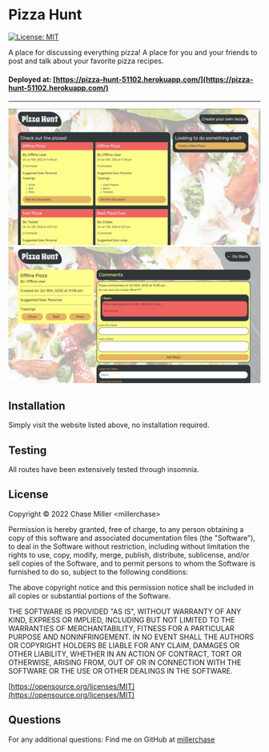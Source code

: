 
# Pizza Hunt


[![License: MIT](https://img.shields.io/badge/License-MIT-yellow.svg)](https://opensource.org/licenses/MIT)

A place for discussing everything pizza! A place for you and your friends to post and talk about your favorite pizza recipes.

#### Deployed at: [https://pizza-hunt-51102.herokuapp.com/](https://pizza-hunt-51102.herokuapp.com/)

___

![Homepage Screenshot](./public/assets/images/screenshot1.png)
![Homepage Screenshot](./public/assets/images/screenshot2.png)


## Installation

Simply visit the website listed above, no installation required.


## Testing

All routes have been extensively tested through insomnia.

## License

Copyright &copy; 2022 Chase Miller &lt;millerchase>
  
  Permission is hereby granted, free of charge, to any person obtaining a copy of this software and associated documentation files (the "Software"), to deal in the Software without restriction, including without limitation the rights to use, copy, modify, merge, publish, distribute, sublicense, and/or sell copies of the Software, and to permit persons to whom the Software is furnished to do so, subject to the following conditions:
  
The above copyright notice and this permission notice shall be included in all copies or substantial portions of the Software.

THE SOFTWARE IS PROVIDED "AS IS", WITHOUT WARRANTY OF ANY KIND, EXPRESS OR IMPLIED, INCLUDING BUT NOT LIMITED TO THE WARRANTIES OF MERCHANTABILITY, FITNESS FOR A PARTICULAR PURPOSE AND NONINFRINGEMENT. IN NO EVENT SHALL THE AUTHORS OR COPYRIGHT HOLDERS BE LIABLE FOR ANY CLAIM, DAMAGES OR OTHER LIABILITY, WHETHER IN AN ACTION OF CONTRACT, TORT OR OTHERWISE, ARISING FROM, OUT OF OR IN CONNECTION WITH THE SOFTWARE OR THE USE OR OTHER DEALINGS IN THE SOFTWARE.
        
[https://opensource.org/licenses/MIT](https://opensource.org/licenses/MIT)

## Questions

For any additional questions:
Find me on GitHub at [millerchase](https://github.com/millerchase)

  
